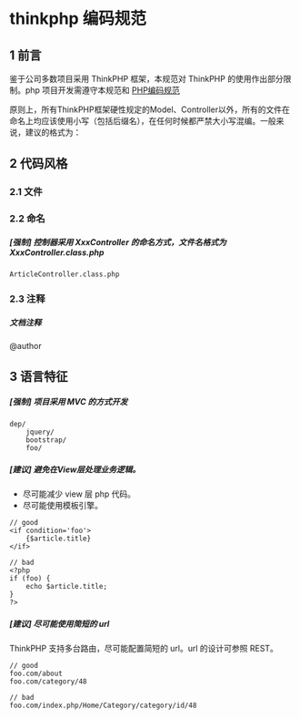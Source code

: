 # thinkphp 编码规范

## 1 前言

鉴于公司多数项目采用 ThinkPHP 框架，本规范对 ThinkPHP 的使用作出部分限制。php 项目开发需遵守本规范和 [PHP编码规范](php.md)


原则上，所有ThinkPHP框架硬性规定的Model、Controller以外，所有的文件在命名上均应该使用小写（包括后缀名），在任何时候都严禁大小写混编。一般来说，建议的格式为：

## 2 代码风格

### 2.1 文件


### 2.2 命名

##### [强制] 控制器采用 XxxController 的命名方式，文件名格式为 XxxController.class.php

```
ArticleController.class.php
```

### 2.3 注释

##### 文档注释


@author

## 3 语言特征


##### [强制] 项目采用 MVC 的方式开发

```
dep/
	jquery/
	bootstrap/
	foo/
```

##### [建议] 避免在View层处理业务逻辑。

* 尽可能减少 view 层 php 代码。
* 尽可能使用模板引擎。

```
// good
<if condition='foo'>
    {$article.title}								
</if>

// bad
<?php
if (foo) {
    echo $article.title;
}
?>
```

##### [建议] 尽可能使用简短的 url

ThinkPHP 支持多台路由，尽可能配置简短的 url。url 的设计可参照 REST。

```
// good
foo.com/about
foo.com/category/48

// bad
foo.com/index.php/Home/Category/category/id/48
```